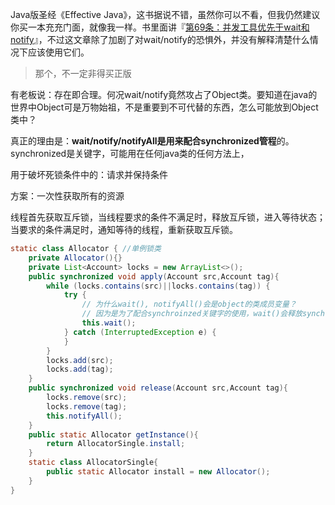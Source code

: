 



Java版圣经《Effective Java》，这书据说不错，虽然你可以不看，但我仍然建议你买一本充充门面，就像我一样。书里面讲『[第69条：并发工具优先于wait和notify](https://www.jianshu.com/p/d3837bb7dd8e)』，不过这文章除了加剧了对wait/notify的恐惧外，并没有解释清楚什么情况下应该使用它们。

> 那个，不一定非得买正版



有老板说：存在即合理。何况wait/notify竟然攻占了Object类。要知道在java的世界中Object可是万物始祖，不是重要到不可代替的东西，怎么可能放到Object类中？



真正的理由是：**wait/notify/notifyAll是用来配合synchronized管程**的。synchronized是关键字，可能用在任何java类的任何方法上，



用于破坏死锁条件中的：请求并保持条件

方案：一次性获取所有的资源



线程首先获取互斥锁，当线程要求的条件不满足时，释放互斥锁，进入等待状态；当要求的条件满足时，通知等待的线程，重新获取互斥锁。



```java
static class Allocator { //单例锁类
    private Allocator(){}
    private List<Account> locks = new ArrayList<>();
    public synchronized void apply(Account src,Account tag){
        while (locks.contains(src)||locks.contains(tag)) {
            try {
              	// 为什么wait(), notifyAll()会是object的类成员变量？
              	// 因为是为了配合synchroinzed关键字的使用，wait()会释放synchronzied锁
                this.wait();
            } catch (InterruptedException e) {
            }
        }
        locks.add(src);
        locks.add(tag);
    }
    public synchronized void release(Account src,Account tag){
        locks.remove(src);
        locks.remove(tag);
        this.notifyAll();
    }
    public static Allocator getInstance(){
        return AllocatorSingle.install;
    }
    static class AllocatorSingle{
        public static Allocator install = new Allocator();
    }
}
```

